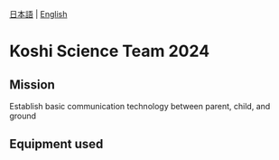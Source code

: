 [日本語](README.md) | [English](README.en.md)
# Koshi Science Team 2024
## Mission
Establish basic communication technology between parent, child, and ground
## Equipment used
